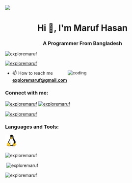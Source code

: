 <img src= "https://github.com/user-attachments/assets/8ca90f81-3ef9-4b2b-a86a-033813804993" />


<h1 align="center">Hi 👋, I'm Maruf Hasan</h1>
<h3 align="center">A Programmer From Bangladesh</h3>

<p align="left"> <img src="https://komarev.com/ghpvc/?username=exploremaruf&label=Profile%20views&color=0e75b6&style=flat" alt="exploremaruf" /> </p>

<p align="left"> <a href="https://twitter.com/exploremaruf" target="blank"><img src="https://img.shields.io/twitter/follow/exploremaruf?logo=twitter&style=for-the-badge" alt="exploremaruf" /></a> </p>
<img align="right"  alt ="coding" width="300" src="https://images.squarespace-cdn.com/content/v1/5769fc401b631bab1addb2ab/1541580611624-TE64QGKRJG8SWAIUS7NS/ke17ZwdGBToddI8pDm48kPoswlzjSVMM-SxOp7CV59BZw-zPPgdn4jUwVcJE1ZvWQUxwkmyExglNqGp0IvTJZamWLI2zvYWH8K3-s_4yszcp2ryTI0HqTOaaUohrI8PI6FXy8c9PWtBlqAVlUS5izpdcIXDZqDYvprRqZ29Pw0o/coding-freak.gif">

- 📫 How to reach me **exploremaruf@gmail.com**

<h3 align="left">Connect with me:</h3>
<p align="left">

<a href="https://linkedin.com/in/exploremaruf" target="blank"><img align="center" src="https://raw.githubusercontent.com/rahuldkjain/github-profile-readme-generator/master/src/images/icons/Social/linked-in-alt.svg" alt="exploremaruf" height="30" width="40" /></a>
<a href="https://fb.com/exploremaruf" target="blank"><img align="center" src="https://raw.githubusercontent.com/rahuldkjain/github-profile-readme-generator/master/src/images/icons/Social/facebook.svg" alt="exploremaruf" height="30" width="40" /></a>

<a href="https://www.youtube.com/c/exploremaruf" target="blank"><img align="center" src="https://raw.githubusercontent.com/rahuldkjain/github-profile-readme-generator/master/src/images/icons/Social/youtube.svg" alt="exploremaruf" height="30" width="40" /></a>

</p>

<h3 align="left">Languages and Tools:</h3>
<p align="left"> <a href="https://www.linux.org/" target="_blank" rel="noreferrer"> <img src="https://raw.githubusercontent.com/devicons/devicon/master/icons/linux/linux-original.svg" alt="linux" width="40" height="40"/> </a> </p>

<p><img align="center" src="https://github-readme-stats.vercel.app/api/top-langs?username=exploremaruf&show_icons=true&locale=en&layout=compact" alt="exploremaruf" /></p>


<p>&nbsp;<img align="center" src="https://github-readme-stats.vercel.app/api?username=exploremaruf&show_icons=true&locale=en" alt="exploremaruf" /></p> 


<p><img align="center" src="https://github-readme-streak-stats.herokuapp.com/?user=exploremaruf&" alt="exploremaruf" /></p>
